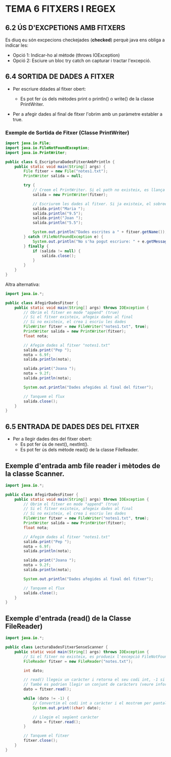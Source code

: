# TEMA 6 FITXERS I REGEX

## 6.2 ÚS D'EXCPETIONS AMB FITXERS

Es diuq eu són excpecions checkejades (**checked**) perquè java ens obliga a indicar les:

- Opció 1: Indicar-ho al mètode (throws IOException)
- Opció 2: Esciure un bloc try catch on capturar i tractar l'excepció.

## 6.4 SORTIDA DE DADES A FITXER

- Per escriure ddades al fitxer obert:
    - Es pot fer ús dels mètodes print o println() o write() de la classe PrintWriter.

- Per a afegir dades al final de fitxer l'obrim amb un paràmetre establer a true.

### Exemple de Sortida de Fitxer (Classe PrintWriter)

```java
import java.io.File;
import java.io.FileNotFoundException;
import java.io.PrintWriter;

public class G_EscripturaDadesFitxerAmbPrintln {
    public static void main(String[] args) {
        File fitxer = new File("notes1.txt");
        PrintWriter salida = null;

        try {
            // Creem el PrintWriter. Si el path no existeix, es llança excepció
            salida = new PrintWriter(fitxer);

            // Escriurem les dades al fitxer. Si ja existeix, el sobreescribim
            salida.print("Maria ");
            salida.println("9.5");
            salida.print("Joan ");
            salida.println("5.5");

            System.out.println("Dades escrites a " + fitxer.getName());
        } catch (FileNotFoundException e) {
            System.out.println("No s'ha pogut escriure: " + e.getMessage());
        } finally {
            if (salida != null) {
                salida.close();
            }
        }
    }
}
```

Altra alternativa:

```java
import java.io.*;

public class AfegirDadesFitxer {
    public static void main(String[] args) throws IOException {
        // Obrim el fitxer en mode "append" (true)
        // Si el fitxer existeix, afegeix dades al final
        // Si no existeix, el crea i escriu les dades
        FileWriter fitxer = new FileWriter("notes1.txt", true);
        PrintWriter salida = new PrintWriter(fitxer);
        float nota;

        // Afegim dades al fitxer "notes1.txt"
        salida.print("Pep ");
        nota = 6.9f;
        salida.println(nota);

        salida.print("Joana ");
        nota = 9.2f;
        salida.println(nota);

        System.out.println("Dades afegides al final del fitxer");

        // Tanquem el flux
        salida.close();
    }
}
```

## 6.5 ENTRADA DE DADES DES DEL FITXER

- Per a llegir dades des del fitxer obert:
    - Es pot fer ús de next(), nextInt().
    - Es pot fer ús dels mètode read() de la classe FileReader.


## Exemple d'entrada amb file reader i mètodes de la classe Scanner.

```java
import java.io.*;

public class AfegirDadesFitxer {
    public static void main(String[] args) throws IOException {
        // Obrim el fitxer en mode "append" (true)
        // Si el fitxer existeix, afegeix dades al final
        // Si no existeix, el crea i escriu les dades
        FileWriter fitxer = new FileWriter("notes1.txt", true);
        PrintWriter salida = new PrintWriter(fitxer);
        float nota;

        // Afegim dades al fitxer "notes1.txt"
        salida.print("Pep ");
        nota = 6.9f;
        salida.println(nota);

        salida.print("Joana ");
        nota = 9.2f;
        salida.println(nota);

        System.out.println("Dades afegides al final del fitxer");

        // Tanquem el flux
        salida.close();
    }
}
```

## Exemple d'entrada (read() de la Classe FileReader)

```java
import java.io.*;

public class LecturaDadesFitxerSenseScanner {
    public static void main(String[] args) throws IOException {
        // Si el fitxer no existeix, es produeix l'excepció FileNotFoundException
        FileReader fitxer = new FileReader("notes.txt");

        int dato;

        // read() llegeix un caràcter i retorna el seu codi int, -1 si és fi de fitxer
        // També es podrien llegir un conjunt de caràcters (veure informació a l'API)
        dato = fitxer.read();

        while (dato != -1) {
            // Convertim el codi int a caràcter i el mostrem per pantalla
            System.out.print((char) dato);

            // Llegim el següent caràcter
            dato = fitxer.read();
        }

        // Tanquem el fitxer
        fitxer.close();
    }
}
```

